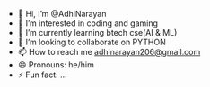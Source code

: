 - 👋 Hi, I’m @AdhiNarayan
- 👀 I’m interested in coding and gaming
- 🌱 I’m currently learning btech cse(AI & ML)
- 💞️ I’m looking to collaborate on PYTHON 
- 📫 How to reach me adhinarayan206@gmail.com
- 😄 Pronouns: he/him
- ⚡ Fun fact: ...

<!---
AdhiNarayan206/AdhiNarayan206 is a ✨ special ✨ repository because its `README.md` (this file) appears on your GitHub profile.
You can click the Preview link to take a look at your changes.
--->
